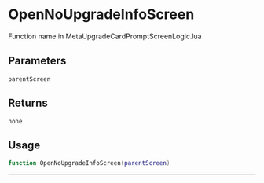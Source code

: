# OpenNoUpgradeInfoScreen
Function name in MetaUpgradeCardPromptScreenLogic.lua
## Parameters
`parentScreen`
## Returns
`none`
## Usage
```lua
function OpenNoUpgradeInfoScreen(parentScreen)
```
---

